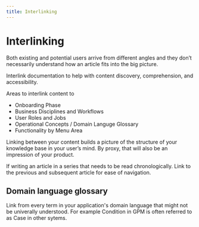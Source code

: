 ```yaml
---
title: Interlinking
---
```


# Interlinking

Both existing and potential users arrive from different angles and they don’t necessarily understand how an article fits into the big picture.

Interlink documentation to help with content discovery, comprehension, and accessibility.

Areas to interlink content to

- Onboarding Phase
- Business Disciplines and Workflows
- User Roles and Jobs
- Operational Concepts / Domain Languge Glossary
- Functionality by Menu Area

Linking between your content builds a picture of the structure of your knowledge base in your user’s mind. By proxy, that will also be an impression of your product.

If writing an article in a series that needs to be read chronologically. Link to the previous and subsequent article for ease of navigation.

## Domain language glossary

Link from every term in your application's domain language that might not be univerally understood. For example Condition in GPM is often referred to as Case in other sytems.
